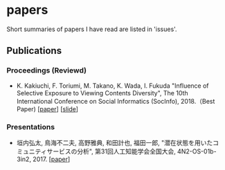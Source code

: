 # papers

Short summaries of papers I have read are listed in 'issues'.<br>

## Publications
### Proceedings (Reviewd)
- K. Kakiuchi, F. Toriumi, M. Takano, K. Wada, I. Fukuda
"Influence of Selective Exposure to Viewing Contents Diversity", The 10th International Conference on Social Informatics (SocInfo), 2018.（Best Paper) [[paper](https://arxiv.org/pdf/1807.08744.pdf)] [[slide](https://socinfo2018.hse.ru/)]

### Presentations
- 垣内弘太, 鳥海不二夫, 高野雅典, 和田計也, 福田一郎, "潜在状態を用いたコミュニティサービスの分析", 第31回人工知能学会全国大会, 4N2-OS-01b-3in2, 2017. [[paper](https://kaigi.org/jsai/webprogram/2017/pdf/928.pdf)]
